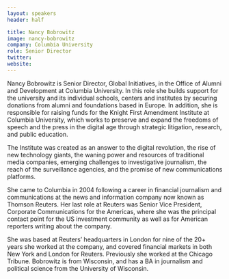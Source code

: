 ```yaml
---
layout: speakers
header: half

title: Nancy Bobrowitz
image: nancy-bobrowitz
company: Columbia University
role: Senior Director
twitter: 
website: 
---
```

Nancy Bobrowitz is Senior Director, Global Initiatives, in the Office of Alumni and Development at Columbia University. In this role she builds support for the university and its individual schools, centers and institutes by securing donations from alumni and foundations based in Europe. In addition, she is responsible for raising funds for the Knight First Amendment Institute at Columbia University, which works to preserve and expand the freedoms of speech and the press in the digital age through strategic litigation, research, and public education. 

The Institute was created as an answer to the digital revolution, the rise of new technology giants, the waning power and resources of traditional media companies, emerging challenges to investigative journalism, the reach of the surveillance agencies, and the promise of new communications platforms.

She came to Columbia in 2004 following a career in financial journalism and communications at the news and information company now known as Thomson Reuters. Her last role at Reuters was Senior Vice President, Corporate Communications for the Americas, where she was the principal contact point for the US investment community as well as for American reporters writing about the company. 

She was based at Reuters’ headquarters in London for nine of the 20+ years she worked at the company, and covered financial markets in both New York and London for Reuters. Previously she worked at the Chicago Tribune. Bobrowitz is from Wisconsin, and has a BA in journalism and political science from the University of Wisconsin.